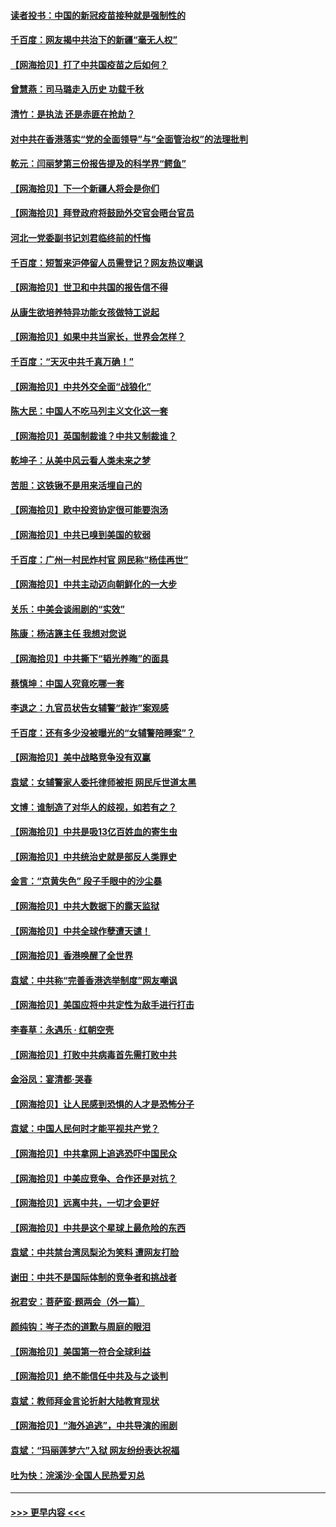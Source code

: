 #### [读者投书：中国的新冠疫苗接种就是强制性的](../pages/nsc993/n12859932.md?t=04070952) 
#### [千百度：网友揭中共治下的新疆“毫无人权”](../pages/nsc993/n12858385.md?t=04070952) 
#### [【网海拾贝】打了中共国疫苗之后如何？](../pages/nsc993/n12857866.md?t=04070952) 
#### [曾慧燕：司马璐走入历史 功载千秋](../pages/nsc993/n12856996.md?t=04070952) 
#### [清竹：是执法 还是赤匪在抢劫？](../pages/nsc993/n12856952.md?t=04070952) 
#### [对中共在香港落实“党的全面领导”与“全面管治权”的法理批判](../pages/nsc993/n12856929.md?t=04070952) 
#### [乾元：闫丽梦第三份报告提及的科学界“鳄鱼”](../pages/nsc993/n12855985.md?t=04070952) 
#### [【网海拾贝】下一个新疆人将会是你们](../pages/nsc993/n12855864.md?t=04070952) 
#### [【网海拾贝】拜登政府将鼓励外交官会晤台官员](../pages/nsc993/n12853615.md?t=04070952) 
#### [河北一党委副书记刘君临终前的忏悔](../pages/nsc993/n12849420.md?t=04070952) 
#### [千百度：短暂来沪停留人员需登记？网友热议嘲讽](../pages/nsc993/n12853497.md?t=04070952) 
#### [【网海拾贝】世卫和中共国的报告信不得](../pages/nsc993/n12850902.md?t=04070952) 
#### [从康生欲培养特异功能女孩做特工说起](../pages/nsc993/n12849289.md?t=04070952) 
#### [【网海拾贝】如果中共当家长，世界会怎样？](../pages/nsc993/n12848436.md?t=04070952) 
#### [千百度：“天灭中共千真万确！”](../pages/nsc993/n12845659.md?t=04070952) 
#### [【网海拾贝】中共外交全面“战狼化”](../pages/nsc993/n12845607.md?t=04070952) 
#### [陈大民：中国人不吃马列主义文化这一套](../pages/nsc993/n12842496.md?t=04070952) 
#### [【网海拾贝】英国制裁谁？中共又制裁谁？](../pages/nsc993/n12840909.md?t=04070952) 
#### [乾坤子：从美中风云看人类未来之梦](../pages/nsc993/n12840590.md?t=04070952) 
#### [苦胆：这铁锹不是用来活埋自己的](../pages/nsc993/n12839512.md?t=04070952) 
#### [【网海拾贝】欧中投资协定很可能要泡汤](../pages/nsc993/n12835122.md?t=04070952) 
#### [【网海拾贝】中共已嗅到美国的软弱](../pages/nsc993/n12832411.md?t=04070952) 
#### [千百度：广州一村民炸村官 网民称“杨佳再世”](../pages/nsc993/n12832380.md?t=04070952) 
#### [【网海拾贝】中共主动迈向朝鲜化的一大步](../pages/nsc993/n12829887.md?t=04070952) 
#### [关乐：中美会谈闹剧的“实效”](../pages/nsc993/n12826698.md?t=04070952) 
#### [陈康：杨洁篪主任  我想对您说](../pages/nsc993/n12826609.md?t=04070952) 
#### [【网海拾贝】中共撕下“韬光养晦”的面具](../pages/nsc993/n12826459.md?t=04070952) 
#### [蔡慎坤：中国人究竟吃哪一套](../pages/nsc993/n12826010.md?t=04070952) 
#### [李退之：九官员状告女辅警“敲诈”案观感](../pages/nsc993/n12823984.md?t=04070952) 
#### [千百度：还有多少没被曝光的“女辅警陪睡案”？](../pages/nsc993/n12822136.md?t=04070952) 
#### [【网海拾贝】美中战略竞争没有双赢](../pages/nsc993/n12822105.md?t=04070952) 
#### [袁斌：女辅警家人委托律师被拒 网民斥世道太黑](../pages/nsc993/n12822004.md?t=04070952) 
#### [文博：谁制造了对华人的歧视，如若有之？](../pages/nsc993/n12821635.md?t=04070952) 
#### [【网海拾贝】中共是吸13亿百姓血的寄生虫](../pages/nsc993/n12819191.md?t=04070952) 
#### [【网海拾贝】中共统治史就是部反人类罪史](../pages/nsc993/n12816738.md?t=04070952) 
#### [金言：“京黄失色” 段子手眼中的沙尘暴](../pages/nsc993/n12815700.md?t=04070952) 
#### [【网海拾贝】中共大数据下的露天监狱](../pages/nsc993/n12811075.md?t=04070952) 
#### [【网海拾贝】中共全球作孽遭天谴！](../pages/nsc993/n12810258.md?t=04070952) 
#### [【网海拾贝】香港唤醒了全世界](../pages/nsc993/n12809100.md?t=04070952) 
#### [袁斌：中共称“完善香港选举制度”网友嘲讽](../pages/nsc993/n12808994.md?t=04070952) 
#### [【网海拾贝】美国应将中共定性为敌手进行打击](../pages/nsc993/n12806870.md?t=04070952) 
#### [李春草：永遇乐 · 红朝空壳](../pages/nsc993/n12805365.md?t=04070952) 
#### [【网海拾贝】打败中共病毒首先需打败中共](../pages/nsc993/n12803930.md?t=04070952) 
#### [金浴凤：宴清都‧哭春](../pages/nsc993/n12801601.md?t=04070952) 
#### [【网海拾贝】让人民感到恐惧的人才是恐怖分子](../pages/nsc993/n12799347.md?t=04070952) 
#### [袁斌：中国人民何时才能平视共产党？](../pages/nsc993/n12799306.md?t=04070952) 
#### [【网海拾贝】中共拿网上追逃恐吓中国民众](../pages/nsc993/n12796905.md?t=04070952) 
#### [【网海拾贝】中美应竞争、合作还是对抗？](../pages/nsc993/n12794675.md?t=04070952) 
#### [【网海拾贝】远离中共，一切才会更好](../pages/nsc993/n12793572.md?t=04070952) 
#### [【网海拾贝】中共是这个星球上最危险的东西](../pages/nsc993/n12791400.md?t=04070952) 
#### [袁斌：中共禁台湾凤梨沦为笑料 遭网友打脸](../pages/nsc993/n12791335.md?t=04070952) 
#### [谢田：中共不是国际体制的竞争者和挑战者](../pages/nsc993/n12791212.md?t=04070952) 
#### [祝君安：菩萨蛮·题两会（外一篇）](../pages/nsc993/n12786801.md?t=04070952) 
#### [颜纯钩：岑子杰的道歉与周庭的眼泪](../pages/nsc993/n12786775.md?t=04070952) 
#### [【网海拾贝】美国第一符合全球利益](../pages/nsc993/n12786666.md?t=04070952) 
#### [【网海拾贝】绝不能信任中共及与之谈判](../pages/nsc993/n12784266.md?t=04070952) 
#### [袁斌：教师拜金言论折射大陆教育现状](../pages/nsc993/n12783868.md?t=04070952) 
#### [【网海拾贝】“海外追逃”，中共导演的闹剧](../pages/nsc993/n12781638.md?t=04070952) 
#### [袁斌：“玛丽莲梦六”入狱 网友纷纷表达祝福](../pages/nsc993/n12781432.md?t=04070952) 
#### [吐为快：浣溪沙·全国人民热爱刃总](../pages/nsc993/n12781393.md?t=04070952) 

----
#### [ >>> 更早内容 <<< ](../indexes/nsc993-earlier.md)
